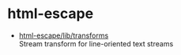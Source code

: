 # html-escape

* [html-escape/lib/transforms](lib/transforms.md)  
   Stream transform for line-oriented text streams
